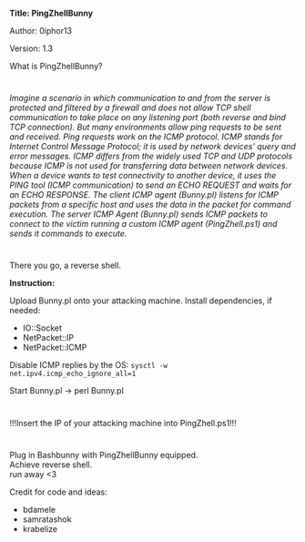 **Title: PingZhellBunny**

Author: 0iphor13

Version: 1.3

What is PingZhellBunny?
#
*Imagine a scenario in which communication to and from the server is protected and filtered by a firewall and does not allow TCP shell communication to take place on any listening port (both reverse and bind TCP connection).*
*But many environments allow ping requests to be sent and received. Ping requests work on the ICMP protocol.*
*ICMP stands for Internet Control Message Protocol; it is used by network devices’ query and error messages. ICMP differs from the widely used TCP and UDP protocols because ICMP is not used for transferring data between network devices.*
*When a device wants to test connectivity to another device, it uses the PING tool (ICMP communication) to send an ECHO REQUEST and waits for an ECHO RESPONSE.*
*The client ICMP agent (Bunny.pl) listens for ICMP packets from a specific host and uses the data in the packet for command execution.*
*The server ICMP Agent (Bunny.pl) sends ICMP packets to connect to the victim running a custom ICMP agent (PingZhell.ps1) and sends it commands to execute.*
#
There you go, a reverse shell.

**Instruction:**

Upload Bunny.pl onto your attacking machine.
Install dependencies, if needed:
- IO::Socket
- NetPacket::IP
- NetPacket::ICMP

Disable ICMP replies by the OS:
    `sysctl -w net.ipv4.icmp_echo_ignore_all=1`

Start Bunny.pl -> perl Bunny.pl
#
!!!Insert the IP of your attacking machine into PingZhell.ps1!!!
#
<p>Plug in Bashbunny with PingZhellBunny equipped.<br>
Achieve reverse shell.<br>
   run away <3</p>


Credit for code and ideas:
- bdamele
- samratashok
- krabelize
